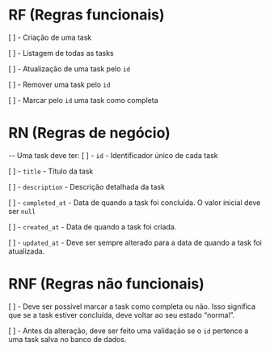 # RF (Regras funcionais)
  [ ] - Criação de uma task

  [ ] - Listagem de todas as tasks

  [ ] - Atualização de uma task pelo `id`

  [ ] - Remover uma task pelo `id`

  [ ] - Marcar pelo `id` uma task como completa

# RN (Regras de negócio)
-- Uma task deve ter:
  [ ] - `id` - Identificador único de cada task

  [ ] - `title` - Título da task

  [ ] - `description` - Descrição detalhada da task

  [ ] - `completed_at` - Data de quando a task foi concluída. O valor inicial deve ser `null`

  [ ] - `created_at` - Data de quando a task foi criada.

  [ ] - `updated_at` - Deve ser sempre alterado para a data de quando a task foi atualizada.

# RNF (Regras não funcionais) 
  [ ] - Deve ser possível marcar a task como completa ou não. Isso significa que se a task estiver concluída, deve voltar ao seu estado “normal”.

  [ ] - Antes da alteração, deve ser feito uma validação se o `id` pertence a uma task salva no banco de dados.